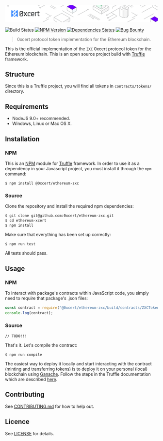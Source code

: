 <img src="https://github.com/0xcert/ethereum-zxc/raw/master/assets/cover.png" />

![Build Status](https://travis-ci.org/0xcert/ethereum-zxc.svg?branch=master)&nbsp;[![NPM Version](https://badge.fury.io/js/@0xcert%2Fethereum-zxc.svg)](https://badge.fury.io/js/0xcert%2Fethereum-zxc)&nbsp;[![Dependencies Status](https://david-dm.org/0xcert/ethereum-zxc.svg)](https://david-dm.org/0xcert/ethereum-zxc)&nbsp;[![Bug Bounty](https://img.shields.io/badge/bounty-pending-2930e8.svg)](https://github.com/0xcert/ethereum-zxc/issues)

> 0xcert protocol token implementation for the Ethereum blockchain.

This is the official implementation of the `ZXC` 0xcert protocol token for the Ethereum blockchain. This is an open source project build with [Truffle](http://truffleframework.com) framework.

## Structure

Since this is a Truffle project, you will find all tokens in `contracts/tokens/` directory.

## Requirements

* NodeJS 9.0+ recommended.
* Windows, Linux or Mac OS X.

## Installation

### NPM

This is an [NPM](https://www.npmjs.com/package/@0xcert/ethereum-zxc) module for [Truffle](http://truffleframework.com) framework. In order to use it as a dependency in your Javascript project, you must install it through the `npm` command:

```
$ npm install @0xcert/ethereum-zxc
```

### Source

Clone the repository and install the required npm dependencies:

```
$ git clone git@github.com:0xcert/ethereum-zxc.git
$ cd ethereum-xcert
$ npm install
```

Make sure that everything has been set up correctly:

```
$ npm run test
```

All tests should pass.

## Usage

### NPM

To interact with package's contracts within JavaScript code, you simply need to require that package's .json files:

```js
const contract = require("@0xcert/ethereum-zxc/build/contracts/ZXCToken.json");
console.log(contract);
```

### Source

```sol
// TODO!!!
```

That's it. Let's compile the contract:

```
$ npm run compile
```

The easiest way to deploy it locally and start interacting with the contract (minting and transferring tokens) is to deploy it on your personal (local) blockchain using [Ganache](http://truffleframework.com/ganache/). Follow the steps in the Truffle documentation which are described [here](http://truffleframework.com/docs/getting_started/project#alternative-migrating-with-ganache).

## Contributing

See [CONTRIBUTING.md](./CONTRIBUTING.md) for how to help out.

## Licence

See [LICENSE](./LICENSE) for details.
